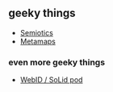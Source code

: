 
## geeky things

- [Semiotics](https://www.flfi.ut.ee/en/department-semiotics)
- [Metamaps](https://metamaps.cc/explore/mapper/1000497914)



### even more geeky things

- [WebID / SoLid pod](https://auli.inrupt.net/profile/card#me)
